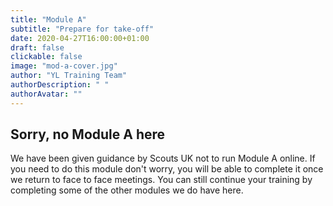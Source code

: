 ```yaml
---
title: "Module A"
subtitle: "Prepare for take-off"
date: 2020-04-27T16:00:00+01:00
draft: false
clickable: false
image: "mod-a-cover.jpg"
author: "YL Training Team"
authorDescription: " "
authorAvatar: ""
---
```


## Sorry, no Module A here

We have been given guidance by Scouts UK not to run Module A online. If you need to do this module don't worry, you will be able to complete it once we return to face to face meetings. You can still continue your training by completing some of the other modules we do have here.
